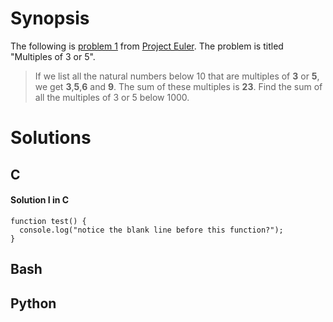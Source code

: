 # Synopsis

The following is [problem 1](https://projecteuler.net/problem=1) from [Project Euler](https://projecteuler.net/). The problem is titled "Multiples of 3 or 5".

> If we list all the natural numbers below 10 that are multiples of **3** or **5**, we get **3**,**5**,**6** and **9**. The sum of these multiples is **23**. 
> Find the sum of all the multiples of 3 or 5 below 1000.


# Solutions


## C

#### Solution I in C

```
function test() {
  console.log("notice the blank line before this function?");
}
```


## Bash



## Python 